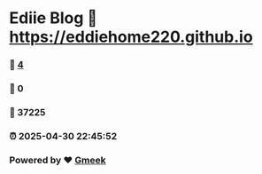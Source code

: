 # Ediie Blog :link: https://eddiehome220.github.io 
### :page_facing_up: [4](https://eddiehome220.github.io/tag.html) 
### :speech_balloon: 0 
### :hibiscus: 37225 
### :alarm_clock: 2025-04-30 22:45:52 
### Powered by :heart: [Gmeek](https://github.com/Meekdai/Gmeek)
